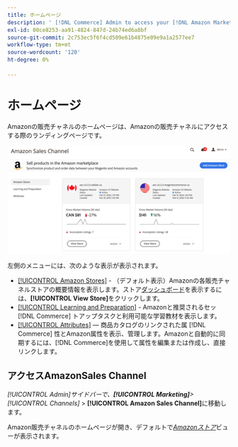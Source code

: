 ```yaml
---
title: ホームページ
description: ' [!DNL Commerce] Admin to access your [!DNL Amazon Marketplace] リストとアクティビティのAmazon販売チャネルホームページを使用します。'
exl-id: 00ce8253-aa91-4824-847d-24b74ed6a8bf
source-git-commit: 2c753ec5f6f4cd509e61b4875e09e9a1a2577ee7
workflow-type: tm+mt
source-wordcount: '120'
ht-degree: 0%

---
```


# ホームページ

Amazonの販売チャネルのホームページは、Amazonの販売チャネルにアクセスする際のランディングページです。

![Amazon sales channelホームページ](assets/amazon-sales-channel-home-tabs.png)

左側のメニューには、次のような表示が表示されます。

- [[!UICONTROL Amazon Stores]](./managing-stores.md) - （デフォルト表示）Amazonの各販売チャネルストアの概要情報を表示します。ストア[ダッシュボード](./amazon-store-dashboard.md)を表示するには、**[!UICONTROL View Store]**&#x200B;をクリックします。
- [[!UICONTROL Learning and Preparation]](./learning-preparation.md) - Amazonと推奨されるセッ [!DNL Commerce] トアップタスクと利用可能な学習教材を表示します。
- [[!UICONTROL Attributes]](./managing-attributes.md)  — 商品カタログのリンクされた属 [!DNL Commerce] 性とAmazon属性を表示、管理します。Amazonと自動的に同期するには、[!DNL Commerce]を使用して属性を編集または作成し、直接リンクします。

## アクセスAmazonSales Channel

_[!UICONTROL Admin]_サイドバーで、**[!UICONTROL Marketing]**>_[!UICONTROL Channels]_ > **[!UICONTROL Amazon Sales Channel]**&#x200B;に移動します。

Amazon販売チャネルのホームページが開き、デフォルトで&#x200B;[_Amazonストア_](./managing-stores.md)&#x200B;ビューが表示されます。
